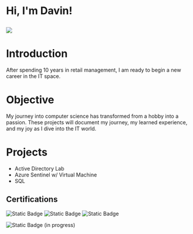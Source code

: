 <h1>Hi, I'm Davin! <br/><a href="https://github.com/davinwinchell">

  <a href="https://www.linkedin.com/in/davin-winchell-a1b4bb191"><img src="https://img.shields.io/badge/-LinkedIn-0072b1?&style=for-the-badge&logo=linkedin&logoColor=white" /></a>

# Introduction

After spending 10 years in retail management, I am ready to begin a new career in the IT space.

# Objective

My journey into computer science has transformed from a hobby into a passion. These projects will document my journey, my learned experience, and my joy as I dive into the IT world. 

# Projects
  - Active Directory Lab
  - Azure Sentinel w/ Virtual Machine
  - SQL


## Certifications
![Static Badge](https://img.shields.io/badge/CompTIA%20A%2B-red)
![Static Badge](https://img.shields.io/badge/Google%20Cybersecurity-blue)
![Static Badge](https://img.shields.io/badge/Johns%20Hopkins%20Healthcare%20IT%20Support-purple)
</div>

![Static Badge](https://img.shields.io/badge/CompTIA%20Network%2B-red) (in progress)




<!--
**joshmadakor1/joshmadakor1** is a ✨ _special_ ✨ repository because its `README.md` (this file) appears on your GitHub profile.

Here are some ideas to get you started:

- 🔭 I’m currently working on ...
- 🌱 I’m currently learning ...
- 👯 I’m looking to collaborate on ...
- 🤔 I’m looking for help with ...
- 💬 Ask me about ...
- 📫 How to reach me: ...
- 😄 Pronouns: ...
- ⚡ Fun fact: ...
-->
